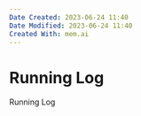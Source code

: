 ```yaml
---
Date Created: 2023-06-24 11:40
Date Modified: 2023-06-24 11:40
Created With: mem.ai
---
```


# Running Log

Running Log
